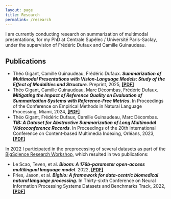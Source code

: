 ```yaml
---
layout: page
title: Research
permalink: /research
---
```



I am currently conducting research on summarization of multimodal presentations, for my PhD at Centrale Supélec / Université Paris-Saclay, under the supervision of Frédéric Dufaux and Camille Guinaudeau.

## Publications

* Théo Gigant, Camille Guinaudeau, Frédéric Dufaux. ***Summarization of Multimodal Presentations with Vision-Language Models: Study of the Effect of Modalities and Structure***. Preprint, 2025, [**[PDF]**]()
* Théo Gigant, Camille Guinaudeau, Marc Décombas, Frédéric Dufaux. ***Mitigating the Impact of Reference Quality on Evaluation of Summarization Systems with Reference-Free Metrics***. In Proceedings of the Conference on Empirical Methods in Natural Language Processing, Miami, 2024, [**[PDF]**](https://aclanthology.org/2024.emnlp-main.1078/)
* Théo Gigant, Frédéric Dufaux, Camille Guinaudeau, Marc Décombas. ***TIB: A Dataset for Abstractive Summarization of Long Multimodal Videoconference Records***. In Proceedings of the 20th International Conference on Content-based Multimedia Indexing, Orléans, 2023, [**[PDF]**](https://dl.acm.org/doi/10.1145/3617233.3617238)

In 2022 I participated in the preprocessing of several datasets as part of the [BigScience Research Workshop](https://bigscience.huggingface.co/), which resulted in two publications:

* Le Scao, Teven, et al. ***Bloom: A 176b-parameter open-access multilingual language model***. 2022, [**[PDF]**](https://inria.hal.science/hal-03850124/)
* Fries, Jason, et al. ***Bigbio: A framework for data-centric biomedical natural language processing.*** In Thirty-sixth Conference on Neural Information Processing Systems Datasets and Benchmarks Track, 2022, [**[PDF]**](https://proceedings.neurips.cc/paper_files/paper/2022/hash/a583d2197eafc4afdd41f5b8765555c5-Abstract-Datasets_and_Benchmarks.html)